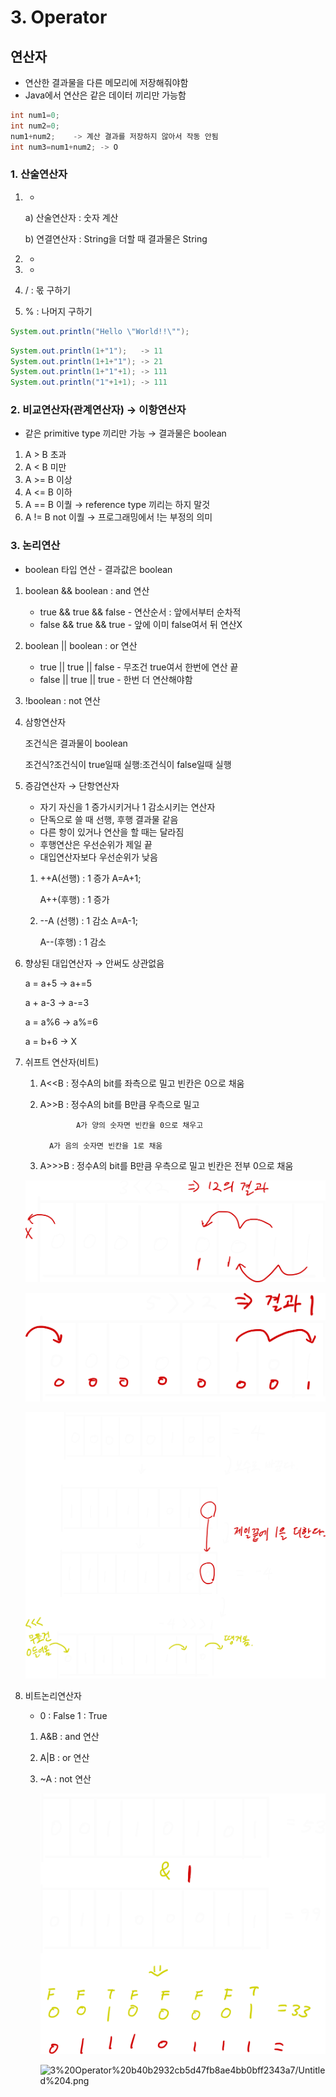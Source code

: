 # 3. Operator

## 연산자

- 연산한 결과물을 다른 메모리에 저장해줘야함
- Java에서 연산은 같은 데이터 끼리만 가능함

```java
int num1=0;
int num2=0;
num1+num2;    -> 계산 결과를 저장하지 않아서 작동 안됨
int num3=num1+num2; -> O
```

### 1. 산술연산자

1. +
    
    a) 산술연산자 : 숫자 계산
    
    b) 연결연산자 : String을 더할 때 결과물은 String
    
2. -
3. *
4. /   :  몫 구하기
5. %  :  나머지 구하기

```java
System.out.println("Hello \"World!!\"");
```

```java
System.out.println(1+"1");   -> 11
System.out.println(1+1+"1"); -> 21
System.out.println(1+"1"+1); -> 111
System.out.println("1"+1+1); -> 111
```

### 2. 비교연산자(관계연산자)  → 이항연산자

- 같은 primitive type 끼리만 가능 → 결과물은 boolean
1. A > B         초과
2. A < B         미만
3. A >= B         이상
4. A <= B         이하
5. A == B         이퀄  → reference type 끼리는 하지 말것
6. A != B         not 이퀄    → 프로그래밍에서 !는 부정의 의미

### 3. 논리연산

- boolean 타입 연산 - 결과값은 boolean
1. boolean && boolean : and 연산
    - true && true && false - 연산순서 : 앞에서부터 순차적
    - false && true && true  - 앞에 이미 false여서 뒤 연산X
2. boolean || boolean    : or 연산
    - true || true || false - 무조건 true여서 한번에 연산 끝
    - false || true || true - 한번 더 연산해야함
3. !boolean                     : not 연산
4. 삼항연산자
    
    조건식은 결과물이 boolean
    
    조건식?조건식이 true일때 실행:조건식이 false일때 실행
    
5. 증감연산자  → 단항연산자
    - 자기 자신을 1 증가시키거나 1 감소시키는 연산자
    - 단독으로 쓸 때 선행, 후행 결과물 같음
    - 다른 항이 있거나 연산을 할 때는 달라짐
    - 후행연산은 우선순위가 제일 끝
    - 대입연산자보다 우선순위가 낮음
    1. ++A(선행)       : 1 증가      A=A+1;
        
        A++(후행)       : 1 증가
        
    2.  --A (선행)       :  1 감소     A=A-1;
        
          A--(후행)       :  1 감소
        
6. 향상된 대입연산자 → 안써도 상관없음
    
    a = a+5  →  a+=5
    
    a + a-3   →  a-=3
    
    a = a%6  →  a%=6
    
    a = b+6  →  X
    
7. 쉬프트 연산자(비트)
    1. A<<B : 정수A의 bit를 좌측으로 밀고 빈칸은 0으로 채움
    2. A>>B : 정수A의 bit를 B만큼 우측으로 밀고
        
                   A가 양의 숫자면 빈칸을 0으로 채우고
        
             A가 음의 숫자면 빈칸을 1로 채움
        
    3. A>>>B : 정수A의 bit를 B만큼 우측으로 밀고 빈칸은 전부 0으로 채움
    
    ![3%20Operator%20b40b2932cb5d47fb8ae4bb0bff2343a7/Untitled.png](java/03.%20Operator/Untitled.png)
    
    ![3%20Operator%20b40b2932cb5d47fb8ae4bb0bff2343a7/Untitled%201.png](java/03.%20Operator/Untitled%201.png)
    
    ![3%20Operator%20b40b2932cb5d47fb8ae4bb0bff2343a7/Untitled%202.png](java/03.%20Operator/Untitled%202.png)
    
8. 비트논리연산자
    - 0 : False        1 : True
    1. A&B : and 연산
    2. A|B : or 연산
    3. ~A : not 연산
        
        ![3%20Operator%20b40b2932cb5d47fb8ae4bb0bff2343a7/Untitled%203.png](java/03.%20Operator/Untitled%203.png)
        
        ![3%20Operator%20b40b2932cb5d47fb8ae4bb0bff2343a7/Untitled%204.png](Untitled%204.png)